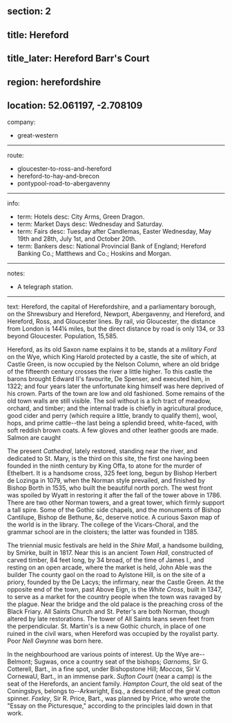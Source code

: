 section: 2
----
title: Hereford
----
title_later: Hereford Barr's Court
----
region: herefordshire
----
location: 52.061197, -2.708109
----
company:
- great-western
----
route:
- gloucester-to-ross-and-hereford
- hereford-to-hay-and-brecon
- pontypool-road-to-abergavenny
----
info:
- term: Hotels
  desc: City Arms, Green Dragon.
- term: Market Days
  desc: Wednesday and Saturday.
- term: Fairs
  desc: Tuesday after Candlemas, Easter Wednesday, May 19th and 28th, July 1st, and October 20th.
- term: Bankers
  desc: National Provincial Bank of England; Hereford Banking Co.; Matthews and Co.; Hoskins and Morgan.
----
notes:
- A telegraph station.
----
text: Hereford, the capital of Herefordshire, and a parliamentary borough, on the Shrewsbury and Hereford, Newport, Abergavenny, and Hereford, and Hereford, Ross, and Gloucester lines. By rail, *via* Gloucester, the distance from London is 144¼ miles, but the direct distance by road is only 134, or 33 beyond Gloucester. Population, 15,585.

Hereford, as its old Saxon name explains it to be, stands at a *military Ford* on the Wye, which King Harold protected by a castle, the site of which, at Castle Green, is now occupied by the Nelson Column, where an old bridge of the fifteenth century crosses the river a little higher. To this castle the barons brought Edward II's favourite, De Spenser, and executed him, in 1322; and four years later the unfortunate king himself was here deprived of his crown. Parts of the town are low and old fashioned. Some remains of the old town walls are still visible. The soil without is a lich tract of meadow, orchard, and timber; and the internal trade is chiefly in agricultural produce, good cider and perry (which require a little, brandy to qualify them), wool, hops, and prime cattle--the last being a splendid breed, white-faced, with soft reddish brown coats. A few gloves and other leather goods are made. Salmon are caught

The present *Cathedral*, lately restored, standing near the river, and dedicated to St. Mary, is the third on this site, the first one having been founded in the ninth century by King Offa, to atone for the murder of Ethelbert. It is a handsome cross, 325 feet long, begun by Bishop Herbert de Lozinga in 1079, when the Norman style prevailed, and finished by Bishop Borth in 1535, who built the beautiful north porch. The west front was spoiled by Wyatt in restoring it after the fall of the tower above in 1786. There are two other Norman towers, and a great tower, which firmly support a tall spire. Some of the Gothic side chapels, and the monuments of Bishop Cantilupe, Bishop de Bethune, &c, deserve notice. A curious Saxon map of the world is in the library. The college of the Vicars-Choral, and the grammar school are in the cloisters; the latter was founded in 1385.

The triennial music festivals are held in the *Shire Mall*, a handsome building, by Smirke, built in 1817. Near this is an ancient *Town Hall*, constructed of carved timber, 84 feet long, by 34 broad, of the time of James I., and resting on an open arcade, where the market is held, John Able was the builder The county gaol on the road to Aylstone Hill, is on the site of a priory, founded by the De Lacys; the infirmary, near the Castle Green. At the opposite end of the town, past Above Eign, is the *White Cross*, built in 1347, to serve as a market for the country people when the town was ravaged by the plague. Near the bridge and the old palace is the preaching cross of the Black Friary. All Saints Church and St. Peter's are both Norman, though altered by late restorations. The tower of All Saints leans seven feet from the perpendicular. St. Martin's is a new Gothic church, in place of one ruined in the civil wars, when Hereford was occupied by the royalist party. Poor *Nell Gwynne* was born here.

In the neighbourhood are various points of interest. Up the Wye are--Belmont; Sugwas, once a country seat of the bishops; *Garnoms*, Sir G. Cotterell, Bart., in a fine spot, under Bishopstone Hill; *Moccas*, Sir V. CornewaU, Bart., in an immense park. *Sufton Court* (near a camp) is the seat of the Herefords, an ancient family. *Hampton Court*, the old seat of the Coningsbys, belongs to--Arkwright, Esq., a descendant of the great cotton spinner. *Foxley*, Sir R. Price, Bart., was planned by Price, who wrote the "Essay on the Picturesque," according to the principles laid down in that work.
